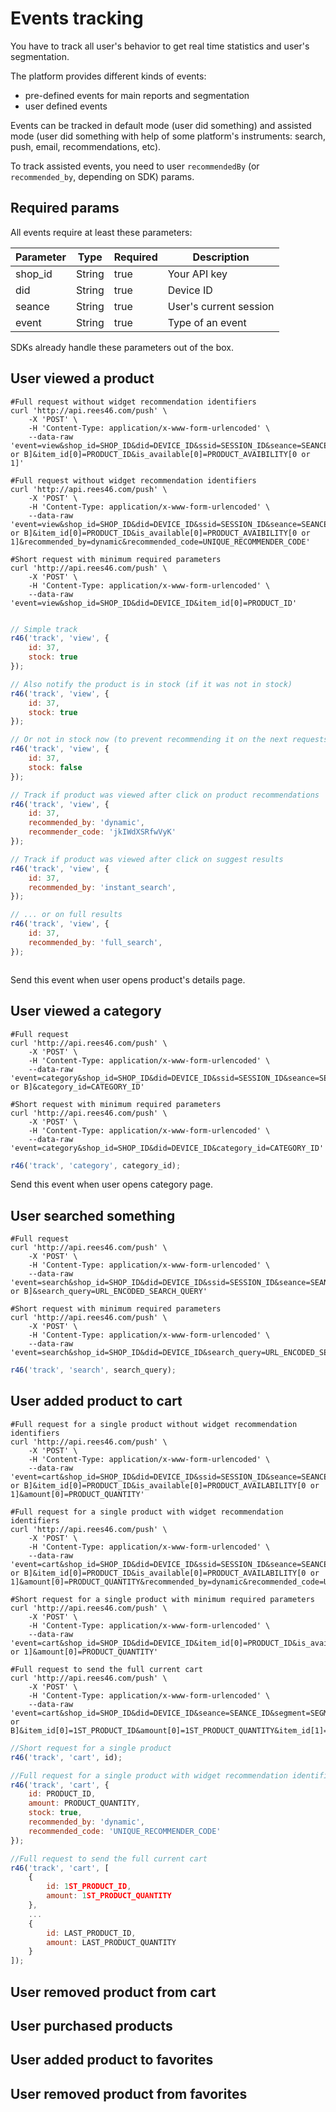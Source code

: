 # Events tracking

You have to track all user's behavior to get real time statistics and user's segmentation.

The platform provides different kinds of events:

- pre-defined events for main reports and segmentation
- user defined events

Events can be tracked in default mode (user did something) and assisted mode (user did something with help of some platform's instruments: search, push, email, recommendations, etc).

To track assisted events, you need to user `recommendedBy` (or `recommended_by`, depending on SDK) params.

## Required params

All events require at least these parameters:

Parameter | Type | Required | Description
--------- | ------- | -------  | -----------
shop_id | String | true | Your API key
did | String | true | Device ID
seance | String | true | User's current session
event | String | true | Type of an event

SDKs already handle these parameters out of the box. 

## User viewed a product

```shell
#Full request without widget recommendation identifiers
curl 'http://api.rees46.com/push' \
    -X 'POST' \
    -H 'Content-Type: application/x-www-form-urlencoded' \
    --data-raw 'event=view&shop_id=SHOP_ID&did=DEVICE_ID&ssid=SESSION_ID&seance=SEANCE_ID&segment=SEGMENT[A or B]&item_id[0]=PRODUCT_ID&is_available[0]=PRODUCT_AVAIBILITY[0 or 1]'

#Full request without widget recommendation identifiers
curl 'http://api.rees46.com/push' \
    -X 'POST' \
    -H 'Content-Type: application/x-www-form-urlencoded' \
    --data-raw 'event=view&shop_id=SHOP_ID&did=DEVICE_ID&ssid=SESSION_ID&seance=SEANCE_ID&segment=SEGMENT[A or B]&item_id[0]=PRODUCT_ID&is_available[0]=PRODUCT_AVAIBILITY[0 or 1]&recommended_by=dynamic&recommended_code=UNIQUE_RECOMMENDER_CODE'

#Short request with minimum required parameters
curl 'http://api.rees46.com/push' \
    -X 'POST' \
    -H 'Content-Type: application/x-www-form-urlencoded' \
    --data-raw 'event=view&shop_id=SHOP_ID&did=DEVICE_ID&item_id[0]=PRODUCT_ID'
```

```javascript

// Simple track
r46('track', 'view', {
    id: 37,
    stock: true
});

// Also notify the product is in stock (if it was not in stock)
r46('track', 'view', {
    id: 37,
    stock: true
});

// Or not in stock now (to prevent recommending it on the next requests)
r46('track', 'view', {
    id: 37,
    stock: false
});

// Track if product was viewed after click on product recommendations  
r46('track', 'view', {
    id: 37,
    recommended_by: 'dynamic',
    recommender_code: 'jkIWdXSRfwVyK'
});

// Track if product was viewed after click on suggest results  
r46('track', 'view', {
    id: 37,
    recommended_by: 'instant_search',
});

// ... or on full results  
r46('track', 'view', {
    id: 37,
    recommended_by: 'full_search',
});

```

```swift

```

Send this event when user opens product's details page.



## User viewed a category

```shell
#Full request
curl 'http://api.rees46.com/push' \
    -X 'POST' \
    -H 'Content-Type: application/x-www-form-urlencoded' \
    --data-raw 'event=category&shop_id=SHOP_ID&did=DEVICE_ID&ssid=SESSION_ID&seance=SEANCE_ID&segment=SEGMENT[A or B]&category_id=CATEGORY_ID'

#Short request with minimum required parameters
curl 'http://api.rees46.com/push' \
    -X 'POST' \
    -H 'Content-Type: application/x-www-form-urlencoded' \
    --data-raw 'event=category&shop_id=SHOP_ID&did=DEVICE_ID&category_id=CATEGORY_ID'
```

```javascript
r46('track', 'category', category_id);
```

Send this event when user opens category page.



## User searched something

```shell
#Full request
curl 'http://api.rees46.com/push' \
    -X 'POST' \
    -H 'Content-Type: application/x-www-form-urlencoded' \
    --data-raw 'event=search&shop_id=SHOP_ID&did=DEVICE_ID&ssid=SESSION_ID&seance=SEANCE_ID&segment=SEGMENT[A or B]&search_query=URL_ENCODED_SEARCH_QUERY'

#Short request with minimum required parameters
curl 'http://api.rees46.com/push' \
    -X 'POST' \
    -H 'Content-Type: application/x-www-form-urlencoded' \
    --data-raw 'event=search&shop_id=SHOP_ID&did=DEVICE_ID&search_query=URL_ENCODED_SEARCH_QUERY'
```

```javascript
r46('track', 'search', search_query);
```

## User added product to cart
```shell
#Full request for a single product without widget recommendation identifiers
curl 'http://api.rees46.com/push' \
    -X 'POST' \
    -H 'Content-Type: application/x-www-form-urlencoded' \
    --data-raw 'event=cart&shop_id=SHOP_ID&did=DEVICE_ID&ssid=SESSION_ID&seance=SEANCE_ID&segment=SEGMENT[A or B]&item_id[0]=PRODUCT_ID&is_available[0]=PRODUCT_AVAILABILITY[0 or 1]&amount[0]=PRODUCT_QUANTITY'

#Full request for a single product with widget recommendation identifiers
curl 'http://api.rees46.com/push' \
    -X 'POST' \
    -H 'Content-Type: application/x-www-form-urlencoded' \
    --data-raw 'event=cart&shop_id=SHOP_ID&did=DEVICE_ID&ssid=SESSION_ID&seance=SEANCE_ID&segment=SEGMENT[A or B]&item_id[0]=PRODUCT_ID&is_available[0]=PRODUCT_AVAILABILITY[0 or 1]&amount[0]=PRODUCT_QUANTITY&recommended_by=dynamic&recommended_code=UNIQUE_RECOMMENDER_CODE'

#Short request for a single product with minimum required parameters
curl 'http://api.rees46.com/push' \
    -X 'POST' \
    -H 'Content-Type: application/x-www-form-urlencoded' \
    --data-raw 'event=cart&shop_id=SHOP_ID&did=DEVICE_ID&item_id[0]=PRODUCT_ID&is_available[0]=PRODUCT_AVAILABILITY[0 or 1]&amount[0]=PRODUCT_QUANTITY'

#Full request to send the full current cart
curl 'http://api.rees46.com/push' \
    -X 'POST' \
    -H 'Content-Type: application/x-www-form-urlencoded' \
    --data-raw 'event=cart&shop_id=SHOP_ID&did=DEVICE_ID&seance=SEANCE_ID&segment=SEGMEN[A or B]&item_id[0]=1ST_PRODUCT_ID&amount[0]=1ST_PRODUCT_QUANTITY&item_id[1]=2ND_PRODUCT_ID&amount[1]=2ND_PRODUCT_QUANTITY&...&item_id[LAST_INDEX]=LAST_PRODUCT_ID&amount[LAST_INDEX]=LAST_PRODUCT_QUANTITY&full_cart=true'
```

```javascript
//Short request for a single product
r46('track', 'cart', id);

//Full request for a single product with widget recommendation identifiers
r46('track', 'cart', {
    id: PRODUCT_ID,
    amount: PRODUCT_QUANTITY,
    stock: true,
    recommended_by: 'dynamic',
    recommended_code: 'UNIQUE_RECOMMENDER_CODE'
});

//Full request to send the full current cart
r46('track', 'cart', [
    {
        id: 1ST_PRODUCT_ID,
        amount: 1ST_PRODUCT_QUANTITY
    },
    ...
    {
        id: LAST_PRODUCT_ID,
        amount: LAST_PRODUCT_QUANTITY
    }
]);

```
## User removed product from cart
## User purchased products 
## User added product to favorites 
## User removed product from favorites 
